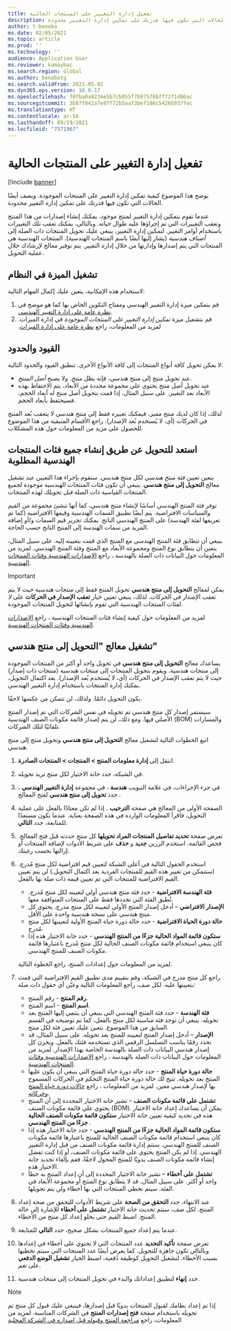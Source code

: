 ```yaml
---
title: تفعيل إدارة التغيير على المنتجات الحالية
description: يوضح هذا الموضوع كيفية تمكين إدارة التغيير على المنتجات الموجودة. ويصف أيضًا الحالات التي تكون فيها قدرتك على تمكين إدارة التغيير محدودة.
author: t-benebo
ms.date: 02/05/2021
ms.topic: article
ms.prod: ''
ms.technology: ''
audience: Application User
ms.reviewer: kamaybac
ms.search.region: Global
ms.author: benebotg
ms.search.validFrom: 2021-05-02
ms.dyn365.ops.version: 10.0.17
ms.openlocfilehash: f0fba0a9234e5b7cb055f7b97578bff72f1d06ac
ms.sourcegitcommit: 3b87f042a7e97f72b5aa73bef186c5426b937fec
ms.translationtype: HT
ms.contentlocale: ar-SA
ms.lasthandoff: 09/29/2021
ms.locfileid: "7571967"
---
```

# <a name="enable-change-management-on-existing-products"></a>تفعيل إدارة التغيير على المنتجات الحالية

[!include [banner](../../includes/banner.md)]

يوضح هذا الموضوع كيفية تمكين إدارة التغيير على المنتجات الموجودة. ويصف أيضًا الحالات التي تكون فيها قدرتك على تمكين إدارة التغيير محدودة.

عندما تقوم بتمكين إدارة التغيير لمنتج موجود، يمكنك إنشاء إصدارات من هذا المنتج وتعقب التغييرات التي تم إجراؤها عليه طوال حياته. وبالتالي، يمكنك تعقب تلك التغييرات باستخدام أوامر التغيير. لتمكين إدارة التغيير، ينبغي عليك تحويل المنتجات ذات الصلة إلى *أصناف هندسية* (يشار إليها أيضًا باسم المنتجات الهندسية). المنتجات الهندسية هي المنتجات التي يتم إصدارها وإدارتها من خلال إدارة التغيير. يتم توفير معالج لإرشادك خلال عملية التحويل.

## <a name="turn-on-the-feature-in-your-system"></a>تشغيل الميزة في النظام

لاستخدام هذه الإمكانية، يتعين عليك إكمال المهام التالية:

1. قم بتمكين ميزة إدارة التغيير الهندسي ومفتاح التكوين الخاص بها كما هو موضح في [نظرة عامة على إدارة التغيير الهندسي](product-engineering-overview.md).
1. قم بتشغيل ميزة *تمكين إدارة التغيير على المنتجات الموجودة* في إدارة الميزات. لمزيد من المعلومات، راجع [‏‫نظرة عامة على إدارة الميزات](../../fin-ops-core/fin-ops/get-started/feature-management/feature-management-overview.md).

## <a name="restrictions-and-limitations"></a>القيود والحدود

لا يمكن تحويل كافة أنواع المنتجات إلى كافة الأنواع الأخرى. تنطبق القيود والحدود التالية:

- عند تحويل منتج إلى منتج هندسي، فإنه يظل *منتج*. ولا يصبح *أصل المنتج*.
- عند تحويل أصل منتج يحتوي علي مجموعة محددة من الأبعاد، يتم الاحتفاظ بهذه الأبعاد بعد التغيير. على سبيل المثال، إذا قمت بتحويل أصل منتج له أبعاد الحجم، فسيحتفظ بأبعاد الحجم.

لذلك، إذا كان لديك منتج مميز، فيمكنك تغييره فقط إلى منتج هندسي لا يتعقب بُعد المنتج في الحركات (أي، لا يُستخدم بُعد الإصدار). راجع الأقسام المتبقية من هذا الموضوع للحصول على مزيد من المعلومات حول هذه المشكلات.

## <a name="prepare-for-conversion-by-creating-all-required-engineering-product-categories"></a>استعد للتحويل عن طريق إنشاء جميع فئات المنتجات الهندسية المطلوبة

يتعين تعيين *فئة منتج هندسي* لكل منتج هندسي. ستقوم بإجراء هذا التعيين عند تشغيل معالج **التحويل إلى منتج هندسي**. ينبغي أن تكون فئات المنتجات الهندسية موجودة لجميع المنتجات القياسية ذات الصلة *قبل* تحويلك لهذه المنتجات.

توفر فئة المنتج الهندسي أساسًا لإنشاء منتج هندسي، كما أنها تنشئ مجموعة من القيم والسياسات الافتراضية. يتم أيضًا تطبيق السمات الهندسية وقيمها الافتراضية (كما تم تعريفها لفئة الهندسة) على المنتج الهندسي الناتج. يمكنك تحرير قيم السمات و/أو إضافة المزيد من سمات الهندسة إلى المنتج الناتج حسب الحاجة.

ينبغي أن تتطابق فئة المنتج الهندسي مع المنتج الذي قمت بتعيينه إليه. على سبيل المثال، يتعين أن يتطابق نوع المنتج ومجموعة الأبعاد مع المنتج وفئة المنتج الهندسي. لمزيد من المعلومات حول البيانات ذات الصلة بالهندسة ، راجع [الإصدارات الهندسية وفئات المنتجات الهندسية](engineering-versions-product-category.md).

> [!IMPORTANT]
> يمكن لمعالج **التحويل إلى منتج هندسي** تحويل المنتج فقط إلى منتجات هندسية حيث لا يتم تعقب الإصدار في الحركات. لذلك، ينبغي تعيين خيار **تعقب الإصدار في الحركات** على *لا* لفئات المنتجات الهندسية التي تقوم بإنشائها لتحويل المنتجات الموجودة.

لمزيد من المعلومات حول كيفية إنشاء فئات المنتجات الهندسية ، راجع [الإصدارات الهندسية وفئات المنتجات الهندسية](engineering-versions-product-category.md).

## <a name="run-the-convert-to-engineering-product-wizard"></a>تشغيل معالج "التحويل إلى منتج هندسي"

يساعدك معالج **التحويل إلى منتج هندسي** في تحويل واحد أو أكثر من المنتجات الموجودة إلى منتجات هندسية. ويقوم بتحويل المنتجات إلى منتجات هندسية (منتجات ذات إصدار) حيث لا يتم تعقب الإصدار في الحركات (أي، لا يُستخدم بُعد الإصدار). بعد اكتمال التحويل، يمكنك إدارة المنتجات باستخدام إدارة التغيير الهندسي.

يكون التحويل دائمًا. ولذلك، لن تتمكن من عكسها لاحقًا. 

سيستمر إصدار كل منتج هندسي تم تحويله في نفس الشركات التي تم إصدار المنتج الأصلي فيها. ومع ذلك، لن يتم إصدار قائمة مكونات الصنف الهندسية (BOM) والمسارات تلقائيًا لتلك الشركات.

اتبع الخطوات التالية لتشغيل معالج **التحويل إلى منتج هندسي** وتحويل منتج إلى منتج هندسي.

1. انتقل إلى **إدارة معلومات المنتج‬ \> المنتجات \> المنتجات الصادرة**.
1. في الشبكة، حدد خانة الاختيار لكل منتج تريد تحويله.
1. في جزء الإجراءات، في علامة التبويب **هندسة** ، في مجموعة **إدارة التغيير الهندسي** ، حدد **تحويل إلى منتج هندسي** لفتح المعالج .
1. الصفحة الأولى من المعالج هي صفحة **الترحيب** . إذا لم تكن معتادًا بالفعل على عملية التحويل، فاقرأ المعلومات الواردة في هذه الصفحة بعناية. عندما تكون مستعدًا للمتابعة، حدد **التالي**.
1. تعرض صفحة **تحديد تفاصيل المنتجات المراد تحويلها** كل منتج حددته قبل فتح المعالج. فحص القائمة. استخدم الزرين **جديد** و **حذف** على شريط الأدوات لإضافة المنتجات أو إزالتها بحسب رغبتك.
1. استخدم الحقول التالية في أعلى الشبكة لتعيين قيم افتراضية لكل منتج مُدرج. (ستتمكن من تغيير هذه القيم للمنتجات الفردية بعد اكتمال التحويل.) لن يتم تعيين القيم الافتراضية للمنتجات التي تم تعيين قيمة ذات صلة بها بالفعل.

    - **فئة الهندسة الافتراضية** - حدد فئة منتج هندسي أولي لتعيينه لكل منتج مُدرج. تُطبق الفئة التي تحددها فقط على المنتجات المتوافقة معها.
    - **الإصدار الافتراضي** – أدخل إصدار المنتج الأولي لتعيينه لكل منتج مدرج. يحتوي كل منتج هندسي على نسخة هندسية واحدة على الأقل.
    - **حالة دورة الحياة الافتراضية** - حدد حالة دورة حياة المنتج الأولية لتعيينها لكل منتج مُدرج.
    - **ستكون قائمة المواد الحالية جزءًا من المنتج الهندسي** - حدد خانة الاختيار هذه إذا كان ينبغي استخدام قائمة مكونات الصنف الحالية لكل منتج مُدرج باعتبارها قائمة مكونات الصنف للمنتج الهندسي.

    لمزيد من المعلومات حول إعدادات المنتج، راجع الخطوة التالية.

1. راجع كل منتج مدرج في الشبكة، وقم بتقييم مدى تطبيق القيم الافتراضية التي قمت بتعيينها عليه. لكل صف، راجع المعلومات التالية وعيّن أي حقول ذات صلة:

    - **رقم المنتج** - رقم المنتج.
    - **اسم المنتج** - اسم المنتج.
    - **فئة الهندسة** - حدد فئة المنتج الهندسي التي ينبغي أن ينتمي إليها المنتج بعد تحويله. ينبغي أن توجد فئة مناسبة لكل منتج بالفعل، كما تم توضيحه في القسم السابق من هذا الموضوع. يتعين عليك تعيين فئة لكل منتج.
    - **الإصدار** – أدخل إصدار المنتج لتعيينه للمنتج بعد تحويله. على سبيل المثال، قد تحدد رقمًا يناسب التسلسل الرقمي الذي تستخدمه فئتك بالفعل. ويخزن كل إصدار هندسي البيانات ذات الصلة بالهندسة الخاصة بهذا الإصدار. لمزيد من المعلومات حول البيانات ذات الصلة بالهندسة ، راجع [الإصدارات الهندسية وفئات المنتجات الهندسية](engineering-versions-product-category.md).
    - **حالة دورة حياة المنتج** - حدد حالة دورة حياة المنتج التي ينبغي أن يكون عليها المنتج بعد تحويله. تتيح لك حالة دورة حياة المنتج التحكم في الحركات المسموح بها لإصدار هندسي معين. لمزيد من المعلومات ، راجع [حالات دوره حياه المنتج وحركاته](product-lifecycle-state-transactions.md).
    - **تشتمل علي قائمة مكونات الصنف** – تشير خانه الاختيار المحددة إلى أن المنتج يحتوي علي قائمة مكونات الصنف (BOM). يمكن أن يساعدك إعداد خانة الاختيار هذه في تحديد كيفية تعيين خانة الاختيار **ستكون قائمة مكونات الصنف الحالية جزءًا من المنتج الهندسي** .
    - **ستكون قائمة المواد الحالية جزءًا من المنتج الهندسي** - حدد خانة الاختيار هذه إذا كان ينبغي استخدام قائمة مكونات الصنف الحالية للمنتج باعتبارها قائمة مكونات الصنف للمنتج الهندسي. ستتم إدارة قائمة مكونات الصنف من قبل إدارة التغيير الهندسي. إذا لم يكن المنتج يحتوي على قائمة مكونات الصنف، أو إذا كنت تفضل إنشاء قائمة مكونات الصنف يدويًا للمنتج المحول لاحقًا، فقم بإلغاء تحديد خانة الاختيار هذه.
    - **تشتمل على أخطاء** – تشير خانة الاختيار المحددة إلى أن إعداد المنتج به خطأ واحد أو أكثر. على سبيل المثال، قد لا يتطابق نوع المنتج أو مجموعة الأبعاد في الفئة. سيتم تخطي المنتجات التي بها أخطاء ولن يتم تحويلها.

1. عند الانتهاء، حدد **التحقق من الصحة** على شريط الأدوات للتحقق من صحة إعداد المنتج. لكل صف، سيتم تحديث خانة الاختيار **تشتمل على أخطاء** للإشارة إلى حالة المنتج. اضبط القيم حتى يخلو إعداد كل منتج من الأخطاء.
1. عندما يتم إعداد جميع المنتجات بشكل صحيح، حدد **التالي** للمتابعة.
1. تعرض صفحة **تأكيد التحديد** عدد المنتجات التي لا تحتوي على أخطاء في إعدادها وبالتالي تكون جاهزة للتحويل. كما يعرض أيضًا عدد المنتجات التي سيتم تخطيها بسبب الأخطاء. لتشغيل التحويل كوظيفة دُفعية، اضبط الخيار **تشغيل الوضع الدفعي** على *نعم*.
1. حدد **إنهاء** لتطبيق إعداداتك والبدء في تحويل المنتجات إلى منتجات هندسية.

> [!NOTE]
> إذا تم إعداد نظامك لقبول المنتجات يدويًا قبل إصدارها، فينبغي عليك قبول كل منتج تم تحويله باستخدام صفحة **فتح إصدارات المنتج** في الشركات المناسبة. لمزيد من المعلومات، راجع [مراجعة المنتج وقبوله قبل إصداره في الشركة المحلية](engineering-scenarios.md#accept)
